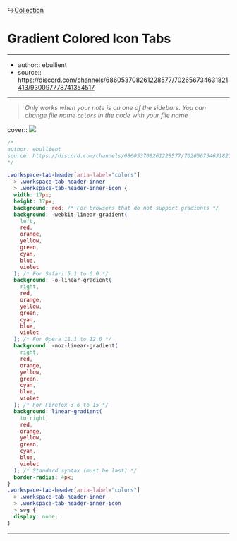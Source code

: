 ↪[Collection](Collection.md)

# Gradient Colored Icon Tabs

---

- author:: ebullient
- source:: https://discord.com/channels/686053708261228577/702656734631821413/930097778741354517

---

> _Only works when your note is on one of the sidebars. You can change file name `colors` in the code with your file name_

cover:: ![](https://i.imgur.com/JDNmpNe.png)

```css
/*
author: ebullient
source: https://discord.com/channels/686053708261228577/702656734631821413/930097778741354517
*/

.workspace-tab-header[aria-label="colors"]
  > .workspace-tab-header-inner
  > .workspace-tab-header-inner-icon {
  width: 17px;
  height: 17px;
  background: red; /* For browsers that do not support gradients */
  background: -webkit-linear-gradient(
    left,
    red,
    orange,
    yellow,
    green,
    cyan,
    blue,
    violet
  ); /* For Safari 5.1 to 6.0 */
  background: -o-linear-gradient(
    right,
    red,
    orange,
    yellow,
    green,
    cyan,
    blue,
    violet
  ); /* For Opera 11.1 to 12.0 */
  background: -moz-linear-gradient(
    right,
    red,
    orange,
    yellow,
    green,
    cyan,
    blue,
    violet
  ); /* For Firefox 3.6 to 15 */
  background: linear-gradient(
    to right,
    red,
    orange,
    yellow,
    green,
    cyan,
    blue,
    violet
  ); /* Standard syntax (must be last) */
  border-radius: 4px;
}
.workspace-tab-header[aria-label="colors"]
  > .workspace-tab-header-inner
  > .workspace-tab-header-inner-icon
  > svg {
  display: none;
}
```

---

